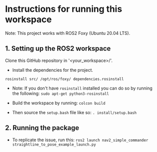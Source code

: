 # Instructions for running this workspace
Note: This project works with ROS2 Foxy (Ubuntu 20.04 LTS).


## 1. Setting up the ROS2 workspace
Clone this GitHub repository in '<your_workspace>/'.

- Install the dependencies for the project.
 
 
 `rosinstall src/ /opt/ros/foxy/ dependencies.rosinstall`

- Note: If you don't have `rosinstall` installed you can do so by running the following:
`sudo apt-get python3-rosinstall`

- Build the workspace by running:
`colcon build`

- Then source the `setup.bash` file like so:
`. install/setup.bash`


## 2. Running the package
- To replicate the issue, run this:
`ros2 launch nav2_simple_commander straightline_to_pose_example_launch.py`

